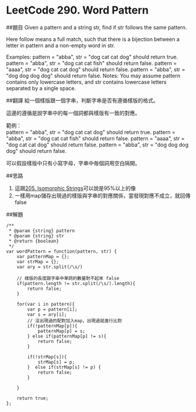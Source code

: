 # LeetCode 290. Word Pattern

##題目
Given a pattern and a string str, find if str follows the same pattern.

Here follow means a full match, such that there is a bijection between a letter in pattern and a non-empty word in str.

Examples:
pattern = "abba", str = "dog cat cat dog" should return true.
pattern = "abba", str = "dog cat cat fish" should return false.
pattern = "aaaa", str = "dog cat cat dog" should return false.
pattern = "abba", str = "dog dog dog dog" should return false.
Notes:
You may assume pattern contains only lowercase letters, and str contains lowercase letters separated by a single space.

##翻譯
給一個樣版跟一個字串，判斷字串是否有遵循樣版的格式。  
    
這邊的遵循是說字串中的每一個詞都與樣版有一致的對應。

範例：  
pattern = "abba", str = "dog cat cat dog" should return true.
pattern = "abba", str = "dog cat cat fish" should return false.
pattern = "aaaa", str = "dog cat cat dog" should return false.
pattern = "abba", str = "dog dog dog dog" should return false.

可以假設樣版中只有小寫字母，字串中毎個詞用空白隔開。

##思路
1. 這跟[205. Isomorphic Strings](205md.md)可以說是95%以上的像
2. 一樣用map儲存出現過的樣版與字串的對應關係，當發現對應不成立，就回傳false
  
##解題
```
/**
 * @param {string} pattern
 * @param {string} str
 * @return {boolean}
 */
var wordPattern = function(pattern, str) {
    var patternMap = {};
    var strMap = {};
    var ary = str.split(/\s/)
    
    // 樣版的長度跟字串中單詞的數量對不起來 false
    if(pattern.length != str.split(/\s/).length){
        return false;
    }
    
    for(var i in pattern){
        var p = pattern[i];
        var s = ary[i];
        // 沒出現過的配對加入map，出現過就進行比對
        if(!patternMap[p]){
            patternMap[p] = s;
        } else if(patternMap[p] != s){
            return false;
        }
        
        if(!strMap[s]){
            strMap[s] = p;
        }  else if(strMap[s] != p) {
            return false;
        }
        
    }
    
    return true;
};
```
